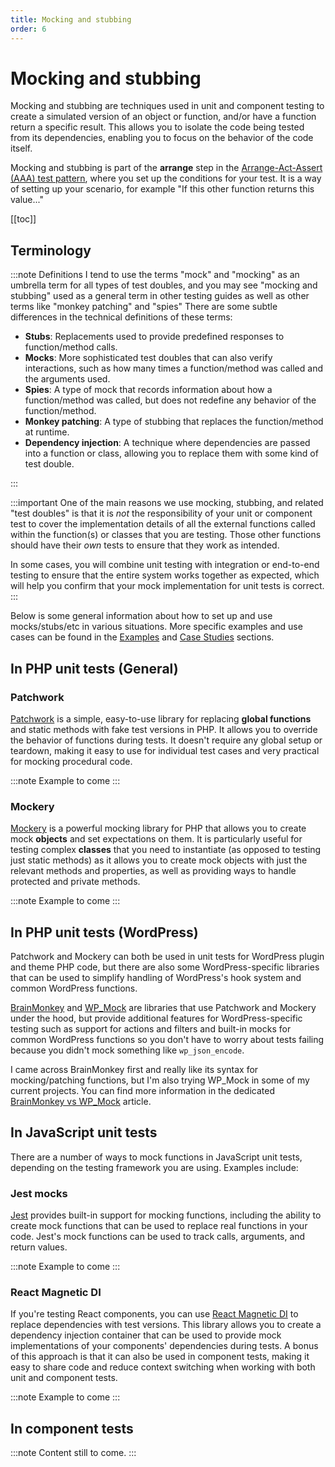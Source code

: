 ```yaml
---
title: Mocking and stubbing
order: 6
---
```


# Mocking and stubbing

Mocking and stubbing are techniques used in unit and component testing to create a simulated version of an object or function, and/or have a function return a specific result. This allows you to isolate the code being tested from its dependencies, enabling you to focus on the behavior of the code itself.

Mocking and stubbing is part of the **arrange** step in the [Arrange-Act-Assert (AAA) test pattern](./patterns.md), where you set up the conditions for your test. It is a way of setting up your scenario, for example "If this other function returns this value..."

[[toc]]

## Terminology

:::note Definitions
I tend to use the terms "mock" and "mocking" as an umbrella term for all types of test doubles, and you may see "mocking and stubbing" used as a general term in other testing guides as well as other terms like "monkey patching" and "spies" There are some subtle differences in the technical definitions of these terms:

- **Stubs**: Replacements used to provide predefined responses to function/method calls.
- **Mocks**: More sophisticated test doubles that can also verify interactions, such as how many times a function/method was called and the arguments used.
- **Spies**: A type of mock that records information about how a function/method was called, but does not redefine any behavior of the function/method.
- **Monkey patching**: A type of stubbing that replaces the function/method at runtime.
- **Dependency injection**: A technique where dependencies are passed into a function or class, allowing you to replace them with some kind of test double.

:::

:::important
One of the main reasons we use mocking, stubbing, and related "test doubles" is that it is _not_ the responsibility of your unit or component test to cover the implementation details of all the external functions called within the function(s) or classes that you are testing. Those other functions should have their _own_ tests to ensure that they work as intended.

In some cases, you will combine unit testing with integration or end-to-end testing to ensure that the entire system works together as expected, which will help you confirm that your mock implementation for unit tests is correct.
:::

Below is some general information about how to set up and use mocks/stubs/etc in various situations. More specific 
examples and use cases can be found in the [Examples](../examples/overview.md) and [Case Studies](../case-studies/overview.md) sections.

## In PHP unit tests (General)

### Patchwork

[Patchwork](https://antecedent.github.io/patchwork/) is a simple, easy-to-use library for replacing **global functions** and static methods with fake test versions in PHP. It allows you to override the behavior of functions during tests. It doesn't require any global setup or teardown, making it easy to use for individual test cases and very practical for mocking procedural code.

:::note
Example to come
:::

### Mockery

[Mockery](https://docs.mockery.io/en/stable/) is a powerful mocking library for PHP that allows you to create mock **objects** and set expectations on them. It is particularly useful for testing complex **classes** that you need to instantiate (as opposed to testing just static methods) as it allows you to create mock objects with just the relevant methods and properties, as well as providing ways to handle protected and private methods.

:::note
Example to come
:::

## In PHP unit tests (WordPress)

Patchwork and Mockery can both be used in unit tests for WordPress plugin and theme PHP code, but there are also some WordPress-specific libraries that can be used to simplify handling of WordPress's hook system and common WordPress functions.

[BrainMonkey](https://giuseppe-mazzapica.gitbook.io/brain-monkey) and [WP_Mock](https://wp-mock.gitbook.io/documentation) are libraries that use Patchwork and Mockery under the hood, but provide additional features for WordPress-specific testing such as support for actions and filters and built-in mocks for common WordPress functions so you don't have to worry about tests failing because you didn't mock something like `wp_json_encode`.

I came across BrainMonkey first and really like its syntax for mocking/patching functions, but I'm also trying WP_Mock in some of my current projects. You can find more information in the dedicated [BrainMonkey vs WP_Mock](../tooling/brainmonkey-vs-wpmock.md) article.

## In JavaScript unit tests

There are a number of ways to mock functions in JavaScript unit tests, depending on the testing framework you are 
using. Examples include:

### Jest mocks

[Jest](https://jestjs.io/docs/mock-functions) provides built-in support for mocking functions, including the ability to create mock functions that can be used to replace real functions in your code. Jest's mock functions can be used to track calls, arguments, and return values.

:::note
Example to come
:::

### React Magnetic DI

If you're testing React components, you can use [React Magnetic DI](https://github.com/albertogasparin/react-magnetic-di) to replace dependencies with test versions. This library allows you to create a dependency injection container that can be used to provide mock implementations of your components' dependencies during tests. A bonus of this approach is that it can also be used in component tests, making it easy to share code and reduce context switching when working with both unit and component tests.

:::note
Example to come
:::


## In component tests

:::note
Content still to come.
:::